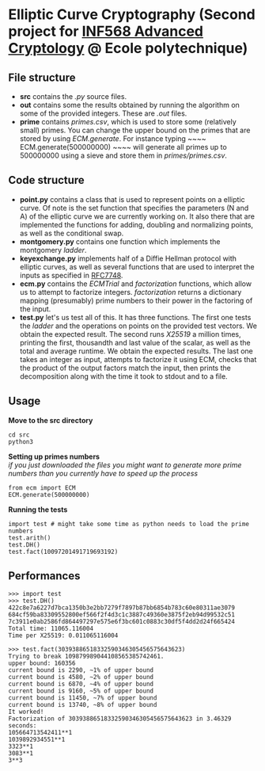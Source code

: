 # Elliptic Curve Cryptography (Second project for [INF568 Advanced Cryptology](https://moodle.polytechnique.fr/course/view.php?id=2655) @ Ecole polytechnique)


## File structure

* **src** contains the *.py* source files.  
* **out** contains some the results obtained by running the algorithm on some of the provided integers. These are *.out* files.  
* **prime** contains *primes.csv*, which is used to store some (relatively small) primes. You can change the upper bound on the primes that are stored by using *ECM.generate*. For instance typing ~~~~
ECM.generate(500000000) ~~~~ will generate all primes up to 500000000 using a sieve and store them in *primes/primes.csv*.  

## Code structure

* **point.py** contains a class that is used to represent points on a elliptic curve. Of note is the set function that specifies the parameters (N and A) of the elliptic curve we are currently working on. It also there that are implemented the functions for adding, doubling and normalizing points, as well as the conditional swap.  
* **montgomery.py** contains one function which implements the montgomery *ladder*.  
* **keyexchange.py** implements half of a Diffie Hellman protocol with elliptic curves, as well as several functions that are used to interpret the inputs as specified in [RFC7748](https://tools.ietf.org/html/rfc7748).  
* **ecm.py** contains the *ECMTrial* and *factorization* functions, which allow us to attempt to factorize integers. *factorization* returns a dictionary mapping (presumably) prime numbers to their power in the factoring of the input.  
* **test.py** let's us test all of this. It has three functions. The first one tests the *ladder* and the operations on points on the provided test vectors. We obtain the expected result. The second runs *X25519* a million times, printing the first, thousandth and last value of the scalar, as well as the total and average runtime. We obtain the expected results. The last one takes an integer as input, attempts to factorize it using ECM, checks that the product of the output factors match the input, then prints the decomposition along with the time it took to stdout and to a file.  

## Usage

**Move to the src directory**
~~~~
cd src
python3
~~~~

**Setting up primes numbers**  
*if you just downloaded the files you might want to generate more prime numbers than you currently have to speed up the process*
~~~~
from ecm import ECM
ECM.generate(500000000)
~~~~

**Running the tests**
~~~~
import test # might take some time as python needs to load the prime numbers
test.arith()
test.DH()
test.fact(10097201491719693192)
~~~~

## Performances

~~~~
>>> import test
>>> test.DH()
422c8e7a6227d7bca1350b3e2bb7279f7897b87bb6854b783c60e80311ae3079
684cf59ba83309552800ef566f2f4d3c1c3887c49360e3875f2eb94d99532c51
7c3911e0ab2586fd864497297e575e6f3bc601c0883c30df5f4dd2d24f665424
Total time: 11065.116004
Time per X25519: 0.011065116004
~~~~

~~~~
>>> test.fact(30393886518332590346305456575643623)
Trying to break 109879989044108565385742461.
upper bound: 160356
current bound is 2290, ~1% of upper bound
current bound is 4580, ~2% of upper bound
current bound is 6870, ~4% of upper bound
current bound is 9160, ~5% of upper bound
current bound is 11450, ~7% of upper bound
current bound is 13740, ~8% of upper bound
It worked!
Factorization of 30393886518332590346305456575643623 in 3.46329 seconds:
105664713542411**1
1039892934551**1
3323**1
3083**1
3**3
~~~~
